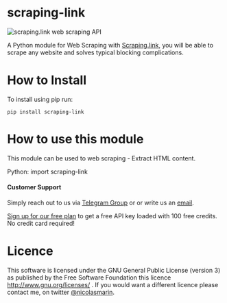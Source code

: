 # scraping-link

![scraping.link web scraping API](https://scraping.link/wp-content/uploads/2021/04/scrapinglink.png)

A Python module for Web Scraping with [Scraping.link](https://scraping.link), you will be able to scrape any website and solves typical blocking complications.

# How to Install

To install using pip run:

    pip install scraping-link

# How to use this module

This module can be used to web scraping - Extract HTML content.

Python:
import scraping-link

#### Customer Support
Simply reach out to us via [Telegram Group](https://t.me/joinchat/AwFbIh1PuwuEgCk0gVgS4g) or or write us an [email](mailto:info@scraping.link).

[Sign up for our free plan](https://app.scraping.link/register) to get a free API key loaded with 100 free credits. No credit card required!


# Licence

This software is licensed under the GNU General Public License (version 3) as published by the Free Software Foundation this licence http://www.gnu.org/licenses/ . If you would want a different licence please contact me, on twitter [@nicolasmarin](https://twitter.com/@nicolasmarin).
